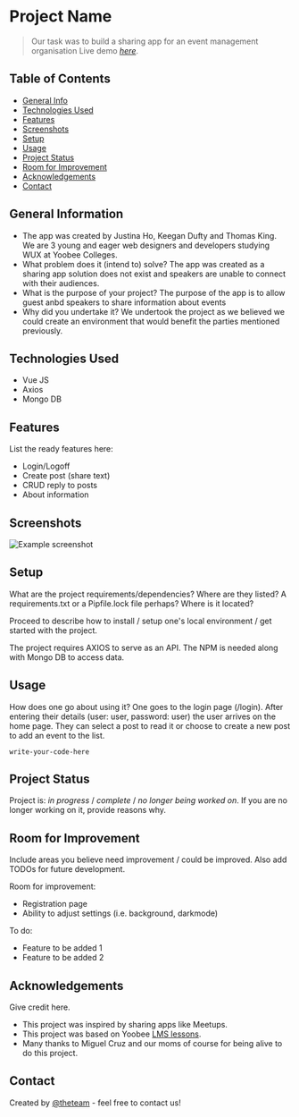<!--Input from Keegan, Justina and Thomas-->
# Project Name
> Our task was to build a sharing app for an event management organisation
> Live demo [_here_](https://www.example.com). <!-- If you have the project hosted somewhere, include the link here. -->

## Table of Contents
* [General Info](#general-information)
* [Technologies Used](#technologies-used)
* [Features](#features)
* [Screenshots](#screenshots)
* [Setup](#setup)
* [Usage](#usage)
* [Project Status](#project-status)
* [Room for Improvement](#room-for-improvement)
* [Acknowledgements](#acknowledgements)
* [Contact](#contact)
<!-- * [License](#license) -->


## General Information
- The app was created by Justina Ho, Keegan Dufty and Thomas King. We are 3 young and eager web designers and developers studying WUX at Yoobee Colleges.
- What problem does it (intend to) solve? The app was created as a sharing app solution does not exist and speakers are unable to connect with their audiences.
- What is the purpose of your project? The purpose of the app is to allow guest anbd speakers to share information about events
- Why did you undertake it? We undertook the project as we believed we could create an environment that would benefit the parties mentioned previously. 
<!-- You don't have to answer all the questions - just the ones relevant to your project. -->


## Technologies Used
- Vue JS
- Axios
- Mongo DB


## Features
List the ready features here:
- Login/Logoff
- Create post (share text)
- CRUD reply to posts
- About information


## Screenshots
![Example screenshot](./img/screenshot.png)
<!-- If you have screenshots you'd like to share, include them here. -->


## Setup
What are the project requirements/dependencies? Where are they listed? A requirements.txt or a Pipfile.lock file perhaps? Where is it located?

Proceed to describe how to install / setup one's local environment / get started with the project.

The project requires AXIOS to serve as an API. The NPM is needed along with Mongo DB to access data. 


## Usage
How does one go about using it?
One goes to the login page (/login). After entering their details (user: user, password: user) the user arrives on the home page. They can select a post to read it or choose to create a new post to add an event to the list. 

`write-your-code-here`


## Project Status
Project is: _in progress_ / _complete_ / _no longer being worked on_. If you are no longer working on it, provide reasons why.


## Room for Improvement
Include areas you believe need improvement / could be improved. Also add TODOs for future development.

Room for improvement:
- Registration page
- Ability to adjust settings (i.e. background, darkmode)

To do:
- Feature to be added 1
- Feature to be added 2


## Acknowledgements
Give credit here.
- This project was inspired by sharing apps like Meetups.
- This project was based on Yoobee [LMS lessons](https://www.example.com).
- Many thanks to Miguel Cruz and our moms of course for being alive to do this project. 


## Contact
Created by [@theteam](https://www.<givemeaname>.co.nz/) - feel free to contact us!


<!-- Optional -->
<!-- ## License -->
<!-- This project is open source and available under the [... License](). -->

<!-- You don't have to include all sections - just the one's relevant to your project -->
